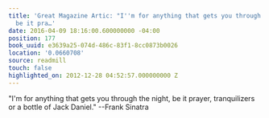 ```yaml
---
title: 'Great Magazine Artic: "I''m for anything that gets you through the night,
  be it pra…'
date: 2016-04-09 18:16:00.600000000 -04:00
position: 177
book_uuid: e3639a25-074d-486c-83f1-8cc0873b0026
location: '0.0660708'
source: readmill
touch: false
highlighted_on: 2012-12-28 04:52:57.000000000 Z
---
```


"I'm for anything that gets you through the night, be it prayer, tranquilizers or a bottle of Jack Daniel." --Frank Sinatra
